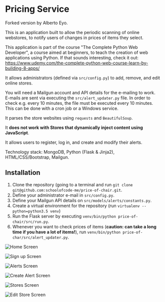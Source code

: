 # Pricing Service

Forked version by Alberto Eyo.

This is an application built to allow the periodic scanning of online webstores, to notify users of changes in prices of items they select.

This application is part of the course "The Complete Python Web Developer", a course aimed at beginners, to teach the creation of web applications using Python. If that sounds interesting, check it out: https://www.udemy.com/the-complete-python-web-course-learn-by-building-8-apps/

It allows administrators (defined via `src/config.py`) to add, remove, and edit online stores.

You will need a Mailgun account and API details for the e-mailing to work.
E-mails are sent via executing the `src/alert_updater.py` file. In order to check e.g. every 10 minutes, the file must be executed every 10 minutes. This can be done with a cron job or a Windows service.

It parses the store websites using `requests` and `BeautifulSoup`.

It **does not work with Stores that dynamically inject content using JavaScript**.

It allows users to register, log in, and create and modify their alerts.

Technology stack: MongoDB, Python (Flask & Jinja2), HTML/CSS/Bootstrap, Mailgun.

## Installation

1. Clone the repository (going to a terminal and run `git clone git@github.com:schoolofcode-me/price-of-chair.git`.
2. Define your administrator e-mail in `src/config.py`.
3. Define your Mailgun API details on `src/models/alerts/constants.py`.
4. Create a virtual environment for the repository (run `virtualenv --python=python3.5 venv`)
5. Run the Flask server by executing `venv/bin/python price-of-chair/src/run.py`.
6. Whenever you want to check prices of items (**caution: can take a long time if you have a lot of items!**), run `venv/bin/python price-of-char/src/alert_updater.py`.

![Home Screen](readme-files/home.png)

![Sign up Screen](readme-files/signup.png)

![Alerts Screen](readme-files/alerts.png)

![Create Alert Screen](readme-files/create_alert.png)

![Stores Screen](readme-files/stores.png)

![Edit Store Screen](readme-files/edit_store.png)